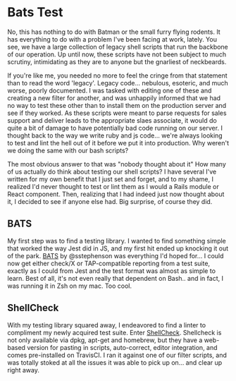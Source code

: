 # Bats Test #
No, this has nothing to do with Batman or the small furry flying rodents.
It has everything to do with a problem I've been facing at work, lately.
You see, we have a large collection of legacy shell scripts that run the backbone of our operation. Up until now, these scripts have not been subject to much scrutiny, intimidating as they are to anyone but the gnarliest of neckbeards.

If you're like me, you needed no more to feel the cringe from that statement than to read the word 'legacy'. Legacy code... nebulous, esoteric, and much worse, poorly documented. I was tasked with editing one of these and creating a new filter for another, and was unhappily informed that we had no way to test these other than to install them on the production server and see if they worked. As these scripts were meant to parse requests for sales support and deliver leads to the appropriate slaes associate, it would do quite a bit of damage to have potentially bad code running on our server. I thought back to the way we write ruby and js code... we're always looking to test and lint the hell out of it before we put it into production. Why weren't we doing the same with our bash scripts?

The most obvious answer to that was "nobody thought about it"
How many of us actually do think about testing our shell scripts? I have several I've written for my own benefit that I just set and forget, and to my shame, I realized I'd never thought to test or lint them as I would a Rails module or React component. Then, realizing that I had indeed just now thought about it, I decided to see if anyone else had. Big surprise, of course they did.

## BATS #
My first step was to find a testing library. I wanted to find something simple that worked the way Jest did in JS,
and my first hit ended up knocking it out of the park. [BATS](https://github.com/sstephenson/bats) by @sstephenson was everything I'd hoped for... I could now get either check/X or TAP-compatible reporting from a test suite, exactly as I could from Jest and the test format was almost as simple to learn. Best of all, it's not even really that dependent on Bash.. and in fact, I was running it in Zsh on my mac. Too cool.

## ShellCheck #
With my testing library squared away, I endeavored to find a linter to compliment my newly acquired test suite. Enter [ShellCheck](https://www.shellcheck.net/). Shellcheck is not only available via dpkg, apt-get and homebrew, but they have a web-based version for pasting in scripts, auto-correct, editor integration, and comes pre-installed on TravisCI. I ran it against one of our filter scripts, and was totally stoked at all the issues it was able to pick up on... and clear up right away.



